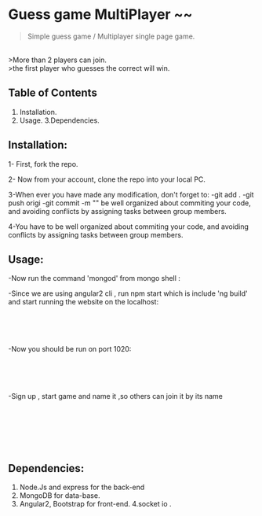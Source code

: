 #  Guess game MultiPlayer ~~ 

>Simple guess game / Multiplayer single page game.
<br>
>More than 2 players can join.
<br>
>the first player who guesses the correct  will win.

## Table of Contents


1. Installation.
2. Usage.
3.Dependencies.




## Installation:  

1- First, fork the repo.

2- Now from your account, clone the repo into your local PC.

3-When ever you have made any modification, don't forget to:
-git add .
-git push origi
-git commit -m "" be well organized about commiting your code, and avoiding conflicts by assigning tasks between group members.


4-You have to be well organized about commiting your code, and avoiding conflicts by assigning tasks between group members.

## Usage: 
-Now run the command 'mongod' from mongo shell :

-Since we are using angular2 cli , run npm start which is include
'ng build' and start running the website on the localhost:
<br><br>
<center>
<br><br></center>

-Now you should be run on port 1020: 
<br><br>
<center>
<br><br></center>


-Sign up , start game and name it ,so others can join it by its name 

<br><br>
<center>
<br><br></center>



## Dependencies:
1. Node.Js and express for the back-end
2. MongoDB for data-base.
3. Angular2, Bootstrap for front-end.
4.socket io .